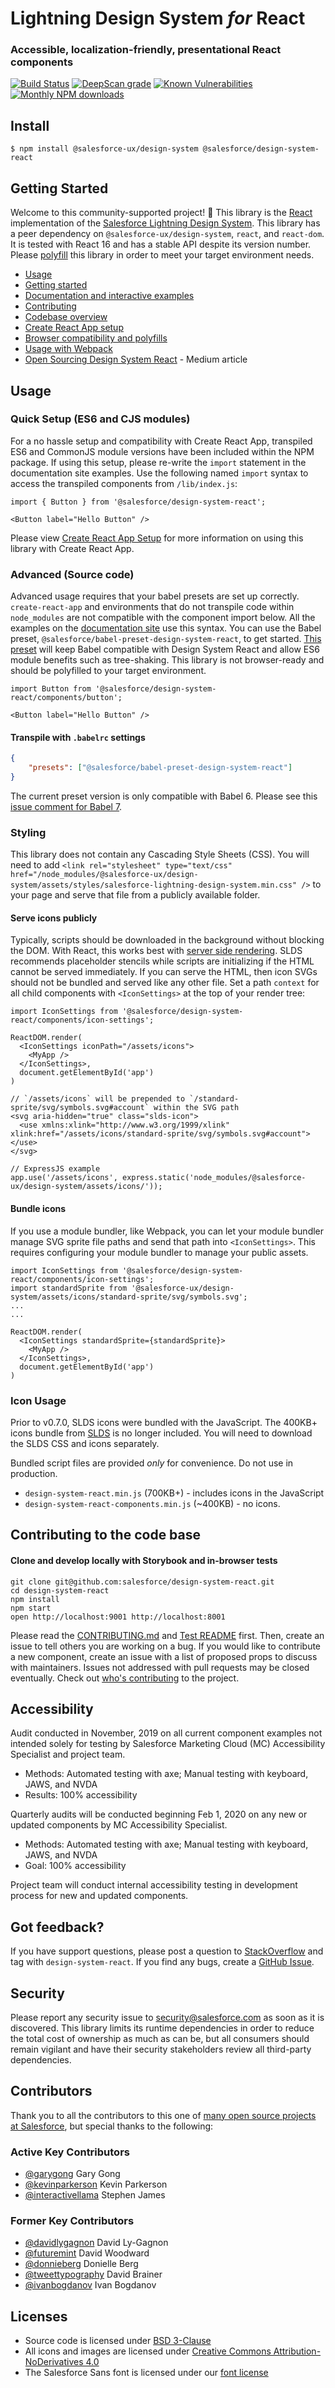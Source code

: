 # Lightning Design System _for_ React

### Accessible, localization-friendly, presentational React components

[![Build Status](https://circleci.com/gh/salesforce/design-system-react.svg?style=svg)](https://circleci.com/gh/salesforce/design-system-react) [![DeepScan grade](https://deepscan.io/api/teams/5738/projects/7558/branches/78938/badge/grade.svg)](https://deepscan.io/dashboard#view=project&tid=5738&pid=7558&bid=78938)
[![Known Vulnerabilities](https://snyk.io/test/github/salesforce/design-system-react/badge.svg?targetFile=package.json)](https://snyk.io/test/github/salesforce/design-system-react?targetFile=package.json) [![Monthly NPM downloads](https://img.shields.io/npm/dm/@salesforce/design-system-react.svg)](https://www.npmjs.com/package/@salesforce/design-system-react)

## Install

```
$ npm install @salesforce-ux/design-system @salesforce/design-system-react
```

## Getting Started

Welcome to this community-supported project! :wave: This library is the [React](https://facebook.github.io/react/) implementation of the [Salesforce Lightning Design System](https://www.lightningdesignsystem.com/). This library has a peer dependency on `@salesforce-ux/design-system`, `react`, and `react-dom`. It is tested with React 16 and has a stable API despite its version number. Please [polyfill](https://github.com/salesforce/design-system-react/blob/master/docs/browser-compatibility.md) this library in order to meet your target environment needs.

- [Usage](#usage)
- [Getting started](https://design-system-react-site.herokuapp.com/getting-started/)
- [Documentation and interactive examples](https://design-system-react-site.herokuapp.com)
- [Contributing](CONTRIBUTING.md)
- [Codebase overview](docs/codebase-overview.md)
- [Create React App setup](docs/create-react-app.md)
- [Browser compatibility and polyfills](docs/browser-compatibility.md)
- [Usage with Webpack](docs/webpack.md)
- [Open Sourcing Design System React](https://engineering.salesforce.com/open-sourcing-design-system-react-9be45b8bb127) - Medium article

## Usage

### Quick Setup (ES6 and CJS modules)

For a no hassle setup and compatibility with Create React App, transpiled ES6 and CommonJS module versions have been included within the NPM package. If using this setup, please re-write the `import` statement in the documentation site examples. Use the following named `import` syntax to access the transpiled components from `/lib/index.js`:

```
import { Button } from '@salesforce/design-system-react';

<Button label="Hello Button" />
```

Please view [Create React App Setup](docs/create-react-app.md) for more information on using this library with Create React App.

### Advanced (Source code)

Advanced usage requires that your babel presets are set up correctly. `create-react-app` and environments that do not transpile code within `node_modules` are not compatible with the component import below. All the examples on the [documentation site](https://design-system-react-site.herokuapp.com/) use this syntax. You can use the Babel preset, `@salesforce/babel-preset-design-system-react`, to get started. [This preset](https://npmjs.com/package/@salesforce/babel-preset-design-system-react) will keep Babel compatible with Design System React and allow ES6 module benefits such as tree-shaking. This library is not browser-ready and should be polyfilled to your target environment.

```
import Button from '@salesforce/design-system-react/components/button';

<Button label="Hello Button" />
```

#### Transpile with `.babelrc` settings

```json
{
	"presets": ["@salesforce/babel-preset-design-system-react"]
}
```

The current preset version is only compatible with Babel 6. Please see this [issue comment for Babel 7](https://github.com/salesforce/design-system-react/issues/1621#issuecomment-513590273).

### Styling

This library does not contain any Cascading Style Sheets (CSS). You will need to add `<link rel="stylesheet" type="text/css" href="/node_modules/@salesforce-ux/design-system/assets/styles/salesforce-lightning-design-system.min.css" />` to your page and serve that file from a publicly available folder.

#### Serve icons publicly

Typically, scripts should be downloaded in the background without blocking the DOM. With React, this works best with [server side rendering](https://reactjs.org/docs/react-dom-server.html#rendertostaticmarkup). SLDS recommends placeholder stencils while scripts are initializing if the HTML cannot be served immediately. If you can serve the HTML, then icon SVGs should not be bundled and served like any other file. Set a path `context` for all child components with `<IconSettings>` at the top of your render tree:

```
import IconSettings from '@salesforce/design-system-react/components/icon-settings';

ReactDOM.render(
  <IconSettings iconPath="/assets/icons">
    <MyApp />
  </IconSettings>,
  document.getElementById('app')
)

// `/assets/icons` will be prepended to `/standard-sprite/svg/symbols.svg#account` within the SVG path
<svg aria-hidden="true" class="slds-icon">
  <use xmlns:xlink="http://www.w3.org/1999/xlink" xlink:href="/assets/icons/standard-sprite/svg/symbols.svg#account"></use>
</svg>
```

```
// ExpressJS example
app.use('/assets/icons', express.static('node_modules/@salesforce-ux/design-system/assets/icons/'));
```

#### Bundle icons

If you use a module bundler, like Webpack, you can let your module bundler manage SVG sprite file paths and send that path into `<IconSettings>`. This requires configuring your module bundler to manage your public assets.

```
import IconSettings from '@salesforce/design-system-react/components/icon-settings';
import standardSprite from '@salesforce-ux/design-system/assets/icons/standard-sprite/svg/symbols.svg';
...
...

ReactDOM.render(
  <IconSettings standardSprite={standardSprite}>
    <MyApp />
  </IconSettings>,
  document.getElementById('app')
)
```

### Icon Usage

Prior to v0.7.0, SLDS icons were bundled with the JavaScript. The 400KB+ icons bundle from [SLDS](https://www.lightningdesignsystem.com/) is no longer included. You will need to download the SLDS CSS and icons separately.

Bundled script files are provided _only_ for convenience. Do not use in production.

- `design-system-react.min.js` (700KB+) - includes icons in the JavaScript
- `design-system-react-components.min.js` (~400KB) - no icons.

## Contributing to the code base

#### Clone and develop locally with Storybook and in-browser tests

```
git clone git@github.com:salesforce/design-system-react.git
cd design-system-react
npm install
npm start
open http://localhost:9001 http://localhost:8001
```

Please read the [CONTRIBUTING.md](CONTRIBUTING.md) and [Test README](/tests/README.md) first. Then, create an issue to tell others you are working on a bug. If you would like to contribute a new component, create an issue with a list of proposed props to discuss with maintainers. Issues not addressed with pull requests may be closed eventually. Check out [who's contributing](https://github.com/salesforce/design-system-react/graphs/contributors) to the project.

## Accessibility

Audit conducted in November, 2019 on all current component examples not intended solely for testing by Salesforce Marketing Cloud (MC) Accessibility Specialist and project team.

- Methods: Automated testing with axe; Manual testing with keyboard, JAWS, and NVDA
- Results: 100% accessibility

Quarterly audits will be conducted beginning Feb 1, 2020 on any new or updated components by MC Accessibility Specialist.

- Methods: Automated testing with axe; Manual testing with keyboard, JAWS, and NVDA
- Goal: 100% accessibility

Project team will conduct internal accessibility testing in development process for new and updated components.

## Got feedback?

If you have support questions, please post a question to [StackOverflow](https://stackoverflow.com/questions/tagged/design-system-react) and tag with `design-system-react`. If you find any bugs, create a [GitHub Issue](https://github.com/salesforce/design-system-react/issues).

## Security

Please report any security issue to [security@salesforce.com](mailto:security@salesforce.com) as soon as it is discovered. This library limits its runtime dependencies in order to reduce the total cost of ownership as much as can be, but all consumers should remain vigilant and have their security stakeholders review all third-party dependencies.

## Contributors

Thank you to all the contributors to this one of [many open source projects at Salesforce](https://opensource.salesforce.com/), but special thanks to the following:

### Active Key Contributors

- [@garygong](https://github.com/garygong) Gary Gong
- [@kevinparkerson](https://github.com/kevinparkerson) Kevin Parkerson
- [@interactivellama](https://github.com/interactivellama) Stephen James

### Former Key Contributors

- [@davidlygagnon](https://github.com/davidlygagnon) David Ly-Gagnon
- [@futuremint](https://github.com/futuremint) David Woodward
- [@donnieberg](https://github.com/donnieberg) Donielle Berg
- [@tweettypography](https://github.com/tweettypography) David Brainer
- [@ivanbogdanov](https://github.com/ivanbogdanov) Ivan Bogdanov

## Licenses

- Source code is licensed under [BSD 3-Clause](https://git.io/sfdc-license)
- All icons and images are licensed under [Creative Commons Attribution-NoDerivatives 4.0](https://github.com/salesforce/licenses/blob/master/LICENSE-icons-images.txt)
- The Salesforce Sans font is licensed under our [font license](https://github.com/salesforce/licenses/blob/master/LICENSE-font.txt)
